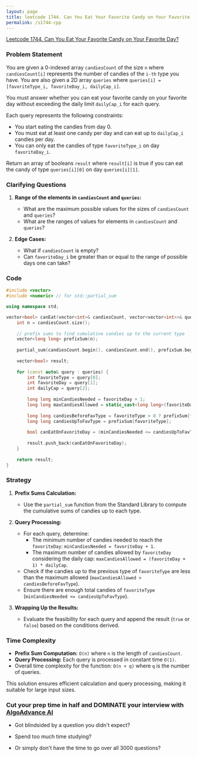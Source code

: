 ```yaml
---
layout: page
title: leetcode 1744. Can You Eat Your Favorite Candy on Your Favorite Day?
permalink: /s1744-cpp
---
```

[Leetcode 1744. Can You Eat Your Favorite Candy on Your Favorite Day?](https://algoadvance.github.io/algoadvance/l1744)
### Problem Statement

You are given a 0-indexed array `candiesCount` of the size `n` where `candiesCount[i]` represents the number of candies of the `i-th` type you have. You are also given a 2D array `queries` where `queries[i] = [favoriteType_i, favoriteDay_i, dailyCap_i]`.

You must answer whether you can eat your favorite candy on your favorite day without exceeding the daily limit `dailyCap_i` for each query.

Each query represents the following constraints:

- You start eating the candies from day 0.
- You must eat at least one candy per day and can eat up to `dailyCap_i` candies per day.
- You can only eat the candies of type `favoriteType_i` on day `favoriteDay_i`.

Return an array of booleans `result` where `result[i]` is true if you can eat the candy of type `queries[i][0]` on day `queries[i][1]`.

### Clarifying Questions

1. **Range of the elements in `candiesCount` and `queries`:**
   - What are the maximum possible values for the sizes of `candiesCount` and `queries`?
   - What are the ranges of values for elements in `candiesCount` and `queries`?

2. **Edge Cases:**
   - What if `candiesCount` is empty?
   - Can `favoriteDay_i` be greater than or equal to the range of possible days one can take?

### Code

```cpp
#include <vector>
#include <numeric> // for std::partial_sum

using namespace std;

vector<bool> canEat(vector<int>& candiesCount, vector<vector<int>>& queries) {
    int n = candiesCount.size();
    
    // prefix sums to find cumulative candies up to the current type
    vector<long long> prefixSum(n);
    
    partial_sum(candiesCount.begin(), candiesCount.end(), prefixSum.begin());
    
    vector<bool> result;
    
    for (const auto& query : queries) {
        int favoriteType = query[0];
        int favoriteDay = query[1];
        int dailyCap = query[2];
        
        long long minCandiesNeeded = favoriteDay + 1;
        long long maxCandiesAllowed = static_cast<long long>(favoriteDay + 1) * dailyCap;
        
        long long candiesBeforeFavType = favoriteType > 0 ? prefixSum[favoriteType - 1] : 0;
        long long candiesUpToFavType = prefixSum[favoriteType];
        
        bool canEatOnFavoriteDay = (minCandiesNeeded <= candiesUpToFavType) && (maxCandiesAllowed > candiesBeforeFavType);
        
        result.push_back(canEatOnFavoriteDay);
    }
    
    return result;
}
```

### Strategy

1. **Prefix Sums Calculation:**
   - Use the `partial_sum` function from the Standard Library to compute the cumulative sums of candies up to each type.

2. **Query Processing:**
   - For each query, determine:
     - The minimum number of candies needed to reach the `favoriteDay`: `minCandiesNeeded = favoriteDay + 1`.
     - The maximum number of candies allowed by `favoriteDay` considering the daily cap: `maxCandiesAllowed = (favoriteDay + 1) * dailyCap`.
   - Check if the candies up to the previous type of `favoriteType` are less than the maximum allowed (`maxCandiesAllowed > candiesBeforeFavType`).
   - Ensure there are enough total candies of `favoriteType` (`minCandiesNeeded <= candiesUpToFavType`).

3. **Wrapping Up the Results:**
   - Evaluate the feasibility for each query and append the result (`true` or `false`) based on the conditions derived.

### Time Complexity

- **Prefix Sum Computation:** `O(n)` where `n` is the length of `candiesCount`.
- **Query Processing:** Each query is processed in constant time `O(1)`.
- Overall time complexity for the function: `O(n + q)` where `q` is the number of queries.

This solution ensures efficient calculation and query processing, making it suitable for large input sizes.


### Cut your prep time in half and DOMINATE your interview with [AlgoAdvance AI](https://algoAdvance.com)

- Got blindsided by a question you didn't expect?

- Spend too much time studying?

- Or simply don't have the time to go over all 3000 questions?

